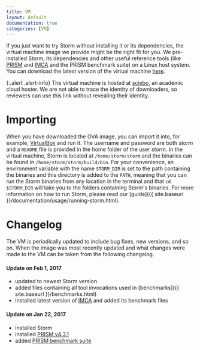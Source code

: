 ```yaml
---
title: VM
layout: default
documentation: true
categories: [VM]
---
```


If you just want to try Storm without installing it or its dependencies, the virtual machine image we provide might be the right fit for you. We pre-installed Storm, its dependencies and other useful reference tools (like [PRISM](http://www.prismmodelchecker.org/) and [IMCA](https://github.com/buschko/imca) and the PRISM benchmark suite) on a Linux host system. You can download the latest version of the virtual machine [here](https://rwth-aachen.sciebo.de/index.php/s/nthEAQL4o49zkYp).

{:.alert .alert-info}
The virtual machine is hosted at [sciebo](https://www.sciebo.de/en/), an academic cloud hoster. We are not able to trace the identity of downloaders, so reviewers can use this link without revealing their identity.

# Importing

When you have downloaded the OVA image, you can import it into, for example, [VirtualBox](https://www.virtualbox.org) and run it. The username and password are both *storm* and a `README` file is provided in the home folder of the user *storm*. In the virtual machine, Storm is located at `/home/storm/storm` and the binaries can be found in `/home/storm/storm/build/bin`. For your convenience, an environment variable with the name `STORM_DIR` is set to the path containing the binaries and this directory is added to the `PATH`, meaning that you can run the Storm binaries from any location in the terminal and that `cd $STORM_DIR` will take you to the folders containing Storm's binaries. For more information on how to run Storm, please read our [guide]({{ site.baseurl }}/documentation/usage/running-storm.html). 

# Changelog

The VM is periodically updated to include bug fixes, new versions, and so on. When the image was most recently updated and what changes were made to the VM can be taken from the following changelog.

#### Update on Feb 1, 2017

- updated to newest Storm version
- added files containing all tool invocations used in [benchmarks]({{ site.baseurl }}/benchmarks.html)
- installed latest version of [IMCA](https://github.com/buschko/imca) and added its benchmark files

#### Update on Jan 22, 2017

- installed Storm
- installed [PRISM v4.3.1](http://www.prismmodelchecker.org/download.php)
- added [PRISM benchmark suite](https://github.com/prismmodelchecker/prism-benchmarks/)
